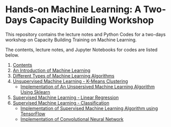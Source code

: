 # Hands-on Machine Learning: A Two-Days Capacity Building Workshop

This repository contains the lecture notes and Python Codes for a two-days workshop on Capacity Building Training on Machine Learning.

The contents, lecture notes, and Jupyter Notebooks for codes are listed below.

1. [Contents](https://github.com/ImranNust/TwoDaysMLCapacityBuildingWorkshop.git)
2. [An Introduction of Machine Learning](https://github.com/ImranNust/TwoDaysMLCapacityBuildingWorkshop/blob/main/Presentation2_IntroductionToML.mp4)
3. [Different Types of Machine Learning Algorithms](https://github.com/ImranNust/TwoDaysMLCapacityBuildingWorkshop/blob/main/Presentation3_TypesOfML.mp4)
4. [Unsupervised Machine Learning - K-Means Clustering](https://github.com/ImranNust/TwoDaysMLCapacityBuildingWorkshop/blob/main/Presentation4_k_meansClustering.mp4)
    - [Implementation of An Unspersived Machine Learning Algorithm Using Sklearn](https://github.com/ImranNust/TwoDaysMLCapacityBuildingWorkshop/blob/main/K_meansClustering.ipynb)
5. [Supervised Machine Learning - Linear Regression](https://github.com/ImranNust/TwoDaysMLCapacityBuildingWorkshop/blob/main/Presentation5_LinearRegression.mp4)
6. [Supervised Machine Learning - Classification](https://github.com/ImranNust/TwoDaysMLCapacityBuildingWorkshop/blob/main/Presentation6_ImageClassification.mp4)
    - [Implementation of Supervised Machine Learning Algorithm using TensorFlow](https://github.com/ImranNust/TwoDaysMLCapacityBuildingWorkshop/blob/main/MNISTClassificationUsing.ipynb)
    - [Implementation of Convolutional Neural Network](https://github.com/ImranNust/TwoDaysMLCapacityBuildingWorkshop/blob/main/MNISTClassificationUsing.ipynb)
 

